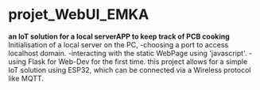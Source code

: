 # projet_WebUI_EMKA
 **an IoT solution for a local serverAPP to keep track of PCB cooking**
Initialisation of a local server on the PC, 
 -choosing a port to access localhost domain.
 -interacting with the static WebPage using 'javascript'.
 -using Flask for Web-Dev for the first time.
this project allows for a simple IoT solution using ESP32, 
which can be connected via a Wireless protocol like MQTT.
 

